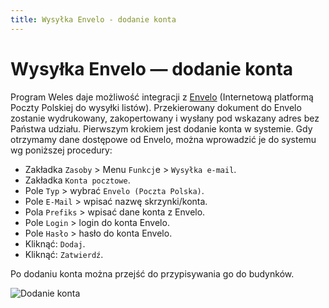 ```yaml
---
title: Wysyłka Envelo - dodanie konta
---
```


# Wysyłka Envelo — dodanie konta

Program Weles daje możliwość integracji z [Envelo](https://www.envelo.pl/) (Internetową platformą Poczty Polskiej do wysyłki listów). Przekierowany dokument do Envelo zostanie wydrukowany, zakopertowany i wysłany pod wskazany adres bez Państwa udziału. Pierwszym krokiem jest dodanie konta w systemie. Gdy otrzymamy dane dostępowe od Envelo, można wprowadzić je do systemu wg poniższej procedury:

- Zakładka `Zasoby` > Menu `Funkcj`e > `Wysyłka e-mail`.
- Zakładka `Konta pocztowe`.
- Pole `Typ` > wybrać `Envelo (Poczta Polska)`.
- Pole `E-Mail` > wpisać nazwę skrzynki/konta.
- Pola `Prefiks` > wpisać dane konta z Envelo.
- Pole `Login` > login do konta Envelo.
- Pole `Hasło` > hasło do konta Envelo.
- Kliknąć: `Dodaj`.
- Kliknąć: `Zatwierdź`.

Po dodaniu konta można przejść do przypisywania go do budynków.

![Dodanie konta](envelododaniekonta.gif)